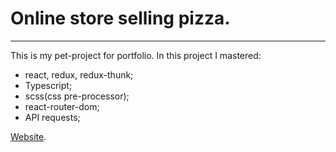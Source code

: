 # Online store selling pizza.

---

This is my pet-project for portfolio.
In this project I mastered:

-   react, redux, redux-thunk;
-   Typescript;
-   scss(css pre-processor);
-   react-router-dom;
-   API requests;

[Website](https://anton278.github.io/react-pizza/).
